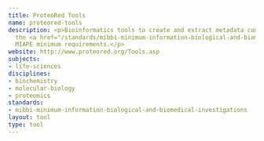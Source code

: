 ```yaml
---
title: ProteoRed Tools
name: proteored-tools
description: <p>Bioinformatics tools to create and extract metadata compliant with
  the <a href="/standards/mibbi-minimum-information-biological-and-biomedical-investigations.html">MIBBI</a>-registered
  MIAPE minimum requirements.</p>
website: http://www.proteored.org/Tools.asp
subjects:
- life-sciences
disciplines:
- biochemistry
- molecular-biology
- proteomics
standards:
- mibbi-minimum-information-biological-and-biomedical-investigations
layout: tool
type: tool
---
```


